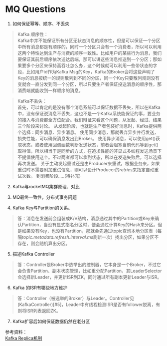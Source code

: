 # MQ Questions

1. 如何保证幂等、顺序、不丢失

> Kafka 顺序性：<br />
  Kafka中并不能保证所有分区无状态消息的顺序性，但是可以保证一个分区中所有消息都是有顺序的，同时一个分区只会有一个消费者，所以可以利用这两个特性达到生产与消费的顺序一致性。比如用户的某些行为消息，我们要保证其前后顺序依次送达后端，那可以讲这些消息推送到一个分区；那如果要多个分区来保持高吞吐怎么办，这个时候就可以利用一些带状态的字段，比如用户id作为Kafka Msg的Key，Kafka的Broker会将这些声明了Key的消息按统一的规则散列到不同的分区，同一个Key只要散列规则没有变就会一直分发到同一个分区，所以只要生产者保证投送消息的顺序性，那消费端就能收到一样顺序的消息。

> Kafka不丢失：<br />
  首先，可以肯定的是没有哪个消息系统可以保证数据不丢失，所以在Kafka中，没有保证说消息不丢失，这也不是一个Kafka系统能保证的事，要业务的接入与消费都全方位配合。我们辩证来看这个问题，从发起、经过、结果三个阶段来讨论。
  从发起阶段，也就是生产者包装好消息时，Kafka提供两个选择：同步消息、异步消息。
  使用同步消息，那就丢弃异步并行发送，损失性能，可以确保消息发出到Broker。
  使用异步消息，可以使用get()获取状态，或者使用回调函数判断发送状态，前者会阻塞当前代码等到get()取得值，所以相当于是同步的方式，在追求性能的非显式多线程发送场景下不提倡使用这个。不过两者都可以拿到状态，所以在发送失败后，可以选择再次发送。
  关于主动发起重试还是由Producer来重试，根据业务来，如果重试时不需要附加重试信息，则可以设计Producer的*retries*来指定自动重试次数。
  到消费阶段.....(待补充)



2. Kafka与rocketMQ集群原理、对比

3. MQ最终一致性，分布式事务问题

4. Kafka Key与Partition的关系。
> 答：消息在发送前会组装成K/V结构，消息通过其中的Partition或Key来确认Partition，当没有显式指名分区时，便会通过计算Key的Hash来分区。但是如果没有Key，也没有Partition，那就会先通过topic查询本地分区表（每隔*topic.metadata.refresh.interval.ms*刷新一次）找出分区，如果分区不存在，则会随机算出分区。

5. 描述Kafka Controller
> 答：Controller是Broker中选举出的控制器，它本身是一个Broker，不过它会负责Partition、副本状态管理，比如重分配Partition，其LeaderSelector会选择新Leader，并更新ISR到ZK，同时通过所有副本更新Leader与ISR。

6. Kafka 的ISR有哪些地方维护
> 答：Controller（被选举的Broker）与Leader。Controller见(KafkaController)[#5]，Leader中有线程检测ISR是否有follower脱离，有则将ISR列表返回ZK。

7. Kafka扩容后如何保证数据仍然在老分区


参考资料：<br />
[Kafka Replica机制](https://www.cnblogs.com/caoweixiong/p/12049462.html)
